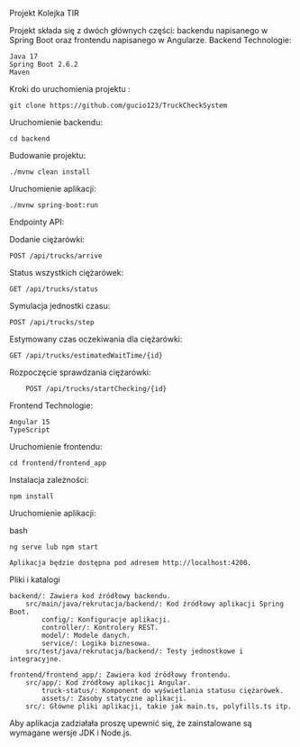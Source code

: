 Projekt Kolejka TIR

Projekt składa się z dwóch głównych części: backendu napisanego w Spring Boot oraz frontendu napisanego w Angularze.
Backend
Technologie:

    Java 17
    Spring Boot 2.6.2
    Maven
Kroki do uruchomienia projektu :
    
    git clone https://github.com/gucio123/TruckCheckSystem

Uruchomienie backendu:

    cd backend

Budowanie projektu:
    
    ./mvnw clean install

Uruchomienie aplikacji:

    ./mvnw spring-boot:run

Endpointy API:

Dodanie ciężarówki:

    POST /api/trucks/arrive

Status wszystkich ciężarówek:

    GET /api/trucks/status

Symulacja jednostki czasu:

    POST /api/trucks/step

Estymowany czas oczekiwania dla ciężarówki:

    GET /api/trucks/estimatedWaitTime/{id}

Rozpoczęcie sprawdzania ciężarówki:

        POST /api/trucks/startChecking/{id}


Frontend
Technologie:

    Angular 15
    TypeScript

Uruchomienie frontendu:

    cd frontend/frontend_app

Instalacja zależności:

    npm install

Uruchomienie aplikacji:

bash

    ng serve lub npm start

    Aplikacja będzie dostępna pod adresem http://localhost:4200.

Pliki i katalogi

    backend/: Zawiera kod źródłowy backendu.
        src/main/java/rekrutacja/backend/: Kod źródłowy aplikacji Spring Boot.
            config/: Konfiguracje aplikacji.
            controller/: Kontrolery REST.
            model/: Modele danych.
            service/: Logika biznesowa.
        src/test/java/rekrutacja/backend/: Testy jednostkowe i integracyjne.

    frontend/frontend_app/: Zawiera kod źródłowy frontendu.
        src/app/: Kod źródłowy aplikacji Angular.
            truck-status/: Komponent do wyświetlania statusu ciężarówek.
            assets/: Zasoby statyczne aplikacji.
        src/: Główne pliki aplikacji, takie jak main.ts, polyfills.ts itp.

Aby aplikacja zadziałała proszę upewnić się, że zainstalowane są wymagane wersje JDK i Node.js.
